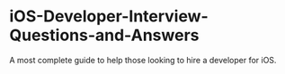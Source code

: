# iOS-Developer-Interview-Questions-and-Answers
A most complete guide to help those looking to hire a developer for iOS.
